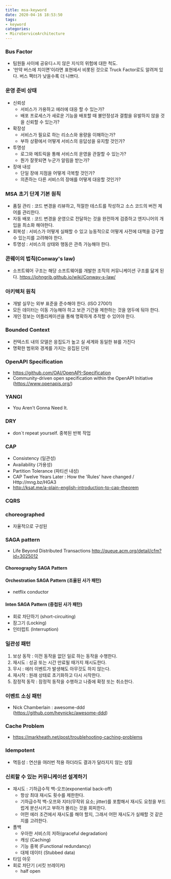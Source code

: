```yaml
---
title: msa-keyword
date: 2020-04-16 18:53:50
tags:
- keyword
categories:
- MicroServiceArchitecture
---
```

### Bus Factor
- 팀원들 사이에 공유디ㅗ지 않은 지식의 위험에 대한 척도.
- '만약 버스에 치이면'이라면 표현에서 비롯된 것으로 Truck Factor로도 알려져 있다. 버스 팩터가 낮을수록 더 나쁘다.

### 운영 준비 상태
- 신뢰성 
    - 서비스가 가용하고 에러에 대응 할 수 있는가? 
    - 배포 프로세스가 새로운 기능을 배포할 때 불안정성과 결함을 유발하지 않을 것을 신뢰할 수 있는가?
- 확장성
    - 서비스가 필요로 하는 리소스와 용량을 이해하는가?
    - 부하 상황에서 어떻게 서비스의 응답성을 유지할 것인가?
- 투명성
    - 로그와 메트릭을 통해 서비스의 운영을 관찰할 수 있는가?
    - 뭔가 잘못되면 누군가 알림을 받는가?
- 장애 내성
    - 단일 장애 지점을 어떻게 극복할 것인가?
    - 의존하는 다른 서비스의 장애를 어떻게 대응할 것인가?

### MSA 초기 단계 기본 원칙
- 품질 관리 : 코드 변경을 리뷰하고, 적절한 테스트를 작성하고 소스 코드의 버전 제어를 관리한다.
- 자동 배포 : 코드 변경을 운영으로 전달하는 것을 완전하게 검증하고 엔지니어의 개입을 최소화 해야한다.
- 회복성 : 서비스가 어떻게 실패할 수 있고 능동적으로 어떻게 사전에 대책을 강구할 수 있는지를 고려해야 한다.
- 투명성 : 서비스의 상태와 행동은 관측 가능해야 한다.

### 콘웨이의 법칙(Conway's law)
- 소프트웨어 구조는 해당 소프트웨어를 개발한 조직의 커뮤니케이션 구조를 닮게 된다.
https://johngrib.github.io/wiki/Conway-s-law/

### 아키텍처 원칙
- 개발 실무는 외부 표준을 준수해야 한다. (ISO 27001)
- 모든 데이터는 이동 가능해야 하고 보관 기간을 제한하는 것을 염두에 둬야 한다.
- 개인 정보는 어플리케이션을 통해 명확하게 추적할 수 있어야 한다.

### Bounded Context
- 컨텍스트 내의 모델은 응집도가 높고 실 세계와 동일한 뷰를 가진다
- 명확한 범위와 경계를 가지는 응집된 단위

### OpenAPI Specification 
- https://github.com/OAI/OpenAPI-Specification
- Community-driven open specification within the OpenAPI Initiative (https://www.openapis.org/)

### YANGI
- You Aren't Gonna Need It.

### DRY
- don`t repeat yourself. 중복된 반복 작업

### CAP 
- Consistency (일관성)
- Availability (가용성)
- Partition Tolerance (파티션 내성)
- CAP Twelve Years Later : How the 'Rules' have changed / Http://mng.bz/HGA3 
- http://ksat.me/a-plain-english-introduction-to-cap-theorem

### CQRS

### choreographed
- 자율적으로 구성된

### SAGA pattern
- Life Beyond Distributed Transactions http://queue.acm.org/detail/cfm?id=3025012


#### Choreography SAGA Pattern
#### Orchestration SAGA Pattern (조율된 사가 패턴)
- netflix conductor
#### Inten SAGA Pattern (중첩된 사가 패턴)
- 회로 차단하기 (short-circuiting)
- 잠그기 (Locking)
- 인터럽트 (Interruption)

### 일관성 패턴
1. 보상 동작 : 이전 동작을 없던 일로 하는 동작을 수행한다.
2. 재시도 : 성공 또는 시간 만료될 때가지 재시도한다.
3. 무시 : 에러 이벤트가 발생해도 아무것도 하지 않는다.
4. 재시작 : 원래 상태로 초기화하고 다시 시작한다.
5. 잠정적 동작 : 잠정적 동작을 수행하고 나중에 확정 또는 취소한다.

### 이벤트 소싱 패턴
- Nick Chamberlain : awesome-ddd (https://github.com/heynickc/awesome-ddd)

### Cache Problem
- https://markheath.net/post/troublehooting-caching-problems
 
### Idempotent
- 멱등성 : 연산을 여러번 적용 하더라도 결과가 달라지지 않는 성질

### 신뢰할 수 있는 커뮤니케이션 설계하기
- 재시도 : 기하급수적 백-오프(exponential back-off)
    - 항상 최대 재시도 횟수를 제한한다.
    - 기하급수적 백-오프와 지터(무작위 요소; jitter)를 포함해서 재시도 요청을 부드럽게 분산시키고 부하가 몰리는 것을 회피한다.
    - 어떤 에러 조건에서 재시도를 해야 할지, 그래서 어떤 재시도가 실패할 것 같은지를 고려한다.
- 폴백
    - 우아한 서비스의 저하(graceful degradation)
    - 캐싱 (Caching)
    - 기능 중복 (Functional redundancy)
    - 대체 데이터 (Stubbed data)
- 타임 아웃
- 회로 차단기 (서킷 브레이커)
    - half open    

